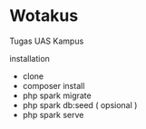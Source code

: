 # Wotakus
 Tugas UAS Kampus 

installation 
- clone 
- composer install 
- php spark migrate 
- php spark db:seed ( opsional )
- php spark serve 
